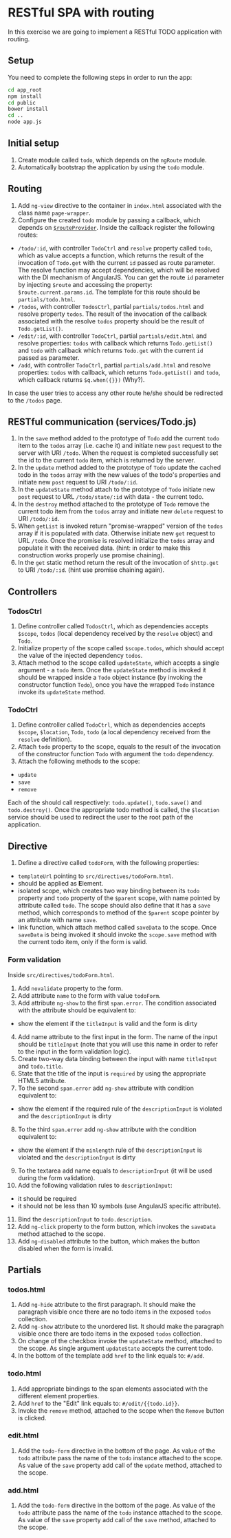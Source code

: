 # RESTful SPA with routing

In this exercise we are going to implement a RESTful TODO application with routing.

## Setup

You need to complete the following steps in order to run the app:

```bash
cd app_root
npm install
cd public
bower install
cd ..
node app.js
```

## Initial setup

1. Create module called `todo`, which depends on the `ngRoute` module.
2. Automatically bootstrap the application by using the `todo` module.

## Routing

1. Add `ng-view` directive to the container in `index.html` associated with the class name `page-wrapper`.
2. Configure the created `todo` module by passing a callback, which depends on [`$routeProvider`](https://docs.angularjs.org/api/ngRoute/provider/$routeProvider). Inside the callback register the following routes:

* `/todo/:id`, with controller `TodoCtrl` and `resolve` property called `todo`, which as value accepts a function, which returns the result of the invocation of `Todo.get` with the current `id` passed as route parameter. The resolve function may accept dependencies, which will be resolved with the DI mechanism of AngularJS. You can get the route `id` parameter by injecting `$route` and accessing the property: `$route.current.params.id`. The template for this route should be `partials/todo.html`.
* `/todos`, with controller `TodosCtrl`, partial `partials/todos.html` and resolve property `todos`. The result of the invocation of the callback associated with the resolve `todos` property should be the result of `Todo.getList()`.
* `/edit/:id`, with controller `TodoCtrl`, partial `partials/edit.html` and resolve properties: `todos` with callback which returns `Todo.getList()` and `todo` with callback which returns `Todo.get` with the current `id` passed as parameter.
* `/add`, with controller `TodoCtrl`, partial `partials/add.html` and resolve properties: `todos` with callback, which returns `Todo.getList()` and `todo`, which callback returns `$q.when({}})` (Why?).

In case the user tries to access any other route he/she should be redirected to the `/todos` page.

## RESTful communication (services/Todo.js)

1. In the `save` method added to the prototype of `Todo` add the current `todo` item to the `todos` array (i.e. cache it) and initiate new `post` request to the server with URI `/todo`. When the request is completed successfully set the id to the current `todo` item, which is returned by the server.
2. In the `update` method added to the prototype of `Todo` update the cached todo in the `todos` array with the new values of the todo's properties and initiate new `post` request to URI `/todo/:id`.
3. In the `updateState` method attach to the prototype of `Todo` initiate new `post` request to URL `/todo/state/:id` with data - the current todo.
4. In the `destroy` method attached to the prototype of `Todo` remove the current todo item from the `todos` array and initiate new `delete` request to URI `/todo/:id`.
5. When `getList` is invoked return "promise-wrapped" version of the `todos` array if it is populated with data. Otherwise initiate new `get` request to URL `/todo`. Once the promise is resolved initialize the `todos` array and populate it with the received data. (hint: in order to make this construction works properly use promise chaining).
6. In the `get` static method return the result of the invocation of `$http.get` to URI `/todo/:id`. (hint use promise chaining again).

## Controllers

### TodosCtrl

1. Define controller called `TodosCtrl`, which as dependencies accepts `$scope`, `todos` (local dependency received by the `resolve` object) and `Todo`.
2. Initialize property of the scope called `$scope.todos`, which should accept the value of the injected dependency `todos`.
3. Attach method to the scope called `updateState`, which accepts a single argument - a `todo` item. Once the `updateState` method is invoked it should be wrapped inside a `Todo` object instance (by invoking the constructor function `Todo`), once you have the wrapped `Todo` instance invoke its `updateState` method.
### TodoCtrl

1. Define controller called `TodoCtrl`, which as dependencies accepts `$scope`, `$location`, `Todo`, `todo` (a local dependency received from the `resolve` definition).
2. Attach `todo` property to the scope, equals to the result of the invocation of the constructor function `Todo` with argument the `todo` dependency.
3. Attach the following methods to the scope:

- `update`
- `save`
- `remove`

Each of the should call respectively: `todo.update()`, `todo.save()` and `todo.destroy()`. Once the appropriate todo method is called, the `$location` service should be used to redirect the user to the root path of the application.

## Directive

1. Define a directive called `todoForm`, with the following properties:
- `templateUrl` pointing to `src/directives/todoForm.html`.
- should be applied as **E**lement.
- isolated scope, which creates two way binding between its `todo` property and `todo` property of the `$parent` scope, with name pointed by attribute called `todo`. The scope should also define that it has a `save` method, which corresponds to method of the `$parent` scope pointer by an attribute with name `save`.
- link function, which attach method called `saveData` to the scope. Once `saveData` is being invoked it should invoke the `scope.save` method with the current todo item, only if the form is valid.

### Form validation

Inside `src/directives/todoForm.html`.

1. Add `novalidate` property to the form.
2. Add attribute `name` to the form with value `todoForm`.
3. Add attribute `ng-show` to the first `span.error`. The condition associated with the attribute should be equivalent to:
  - show the element if the `titleInput` is valid and the form is dirty
4. Add name attribute to the first input in the form. The name of the input should be `titleInput` (note that you will use this name in order to refer to the input in the form validation logic).
5. Create two-way data binding between the input with name `titleInput` and `todo.title`.
6. State that the title of the input is `required` by using the appropriate HTML5 attribute.
7. To the second `span.error` add `ng-show` attribute with condition equivalent to:
  - show the element if the required rule of the `descriptionInput` is violated and the `descriptionInput` is dirty
8. To the third `span.error` add `ng-show` attribute with the condition equivalent to:
  - show the element if the `minlength` rule of the `descriptionInput` is violated and the `descriptionInput` is dirty
9. To the textarea add name equals to `descriptionInput` (it will be used during the form validation).
10. Add the following validation rules to `descriptionInput`:
  - it should be required
  - it should not be less than 10 symbols (use AngularJS specific attribute).
11. Bind the `descriptionInput` to `todo.description`.
12. Add `ng-click` property to the form button, which invokes the `saveData` method attached to the scope.
13. Add `ng-disabled` attribute to the button, which makes the button disabled when the form is invalid.


## Partials

### todos.html

1. Add `ng-hide` attribute to the first paragraph. It should make the paragraph visible once there are no todo items in the exposed `todos` collection.
2. Add `ng-show` attribute to the unordered list. It should make the paragraph visible once there are todo items in the exposed `todos` collection.
3. On change of the checkbox invoke the `updateState` method, attached to the scope. As single argument `updateState` accepts the current todo.
4. In the bottom of the template add `href` to the link equals to: `#/add`.


### todo.html

1. Add appropriate bindings to the span elements associated with the different element properties.
2. Add `href` to the "Edit" link equals to: `#/edit/{{todo.id}}`.
3. Invoke the `remove` method, attached to the scope when the `Remove` button is clicked.

### edit.html

1. Add the `todo-form` directive in the bottom of the page. As value of the `todo` attribute pass the name of the `todo` instance attached to the scope. As value of the `save` property add call of the `update` method, attached to the scope.

### add.html

1. Add the `todo-form` directive in the bottom of the page. As value of the `todo` attribute pass the name of the `todo` instance attached to the scope. As value of the `save` property add call of the `save` method, attached to the scope.
